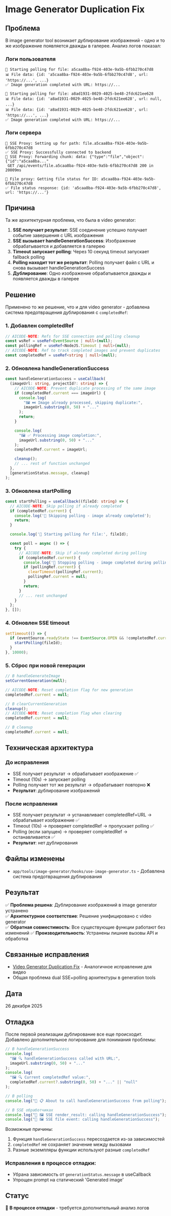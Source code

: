 # Image Generator Duplication Fix

## Проблема

В image generator tool возникает дублирование изображений - одно и то же изображение появляется дважды в галерее. Анализ логов показал:

### Логи пользователя

```
🔄 Starting polling for file: a5caa8ba-f924-403e-9a5b-6fbb270c47d8
📊 File data: {id: 'a5caa8ba-f924-403e-9a5b-6fbb270c47d8', url: 'https://...', ...}
✅ Image generation completed with URL: https://...

🔄 Starting polling for file: a8ad1931-0029-4025-be48-2fdc621ee628
📊 File data: {id: 'a8ad1931-0029-4025-be48-2fdc621ee628', url: null, ...}
📊 File data: {id: 'a8ad1931-0029-4025-be48-2fdc621ee628', url: 'https://...', ...}
✅ Image generation completed with URL: https://...
```

### Логи сервера

```
🔌 SSE Proxy: Setting up for path: file.a5caa8ba-f924-403e-9a5b-6fbb270c47d8
✅ SSE Proxy: Successfully connected to backend
📡 SSE Proxy: Forwarding chunk: data: {"type":"file","object":{"id":"a5caa8ba..."
 GET /api/events/file.a5caa8ba-f924-403e-9a5b-6fbb270c47d8 200 in 20009ms

📁 File proxy: Getting file status for ID: a5caa8ba-f924-403e-9a5b-6fbb270c47d8
✅ File status response: {id: 'a5caa8ba-f924-403e-9a5b-6fbb270c47d8', url: 'https://...'}
```

## Причина

Та же архитектурная проблема, что была в video generator:

1. **SSE получает результат**: SSE соединение успешно получает событие завершения с URL изображения
2. **SSE вызывает handleGenerationSuccess**: Изображение обрабатывается и добавляется в галерею
3. **Timeout запускает polling**: Через 10 секунд timeout запускает fallback polling
4. **Polling находит тот же результат**: Polling получает файл с URL и снова вызывает handleGenerationSuccess
5. **Дублирование**: Одно изображение обрабатывается дважды и появляется дважды в галерее

## Решение

Применено то же решение, что и для video generator - добавлена система предотвращения дублирования с `completedRef`:

### 1. Добавлен completedRef

```typescript
// AICODE-NOTE: Refs for SSE connection and polling cleanup
const wsRef = useRef<EventSource | null>(null);
const pollingRef = useRef<NodeJS.Timeout | null>(null);
// AICODE-NOTE: Ref to track completed images and prevent duplicates
const completedRef = useRef<string | null>(null);
```

### 2. Обновлена handleGenerationSuccess

```typescript
const handleGenerationSuccess = useCallback(
  (imageUrl: string, projectId?: string) => {
    // AICODE-NOTE: Prevent duplicate processing of the same image
    if (completedRef.current === imageUrl) {
      console.log(
        "🖼️ ⏭️ Image already processed, skipping duplicate:",
        imageUrl.substring(0, 50) + "..."
      );
      return;
    }

    console.log(
      "🖼️ ✅ Processing image completion:",
      imageUrl.substring(0, 50) + "..."
    );
    completedRef.current = imageUrl;

    cleanup();
    // ... rest of function unchanged
  },
  [generationStatus.message, cleanup]
);
```

### 3. Обновлена startPolling

```typescript
const startPolling = useCallback((fileId: string) => {
  // AICODE-NOTE: Skip polling if already completed
  if (completedRef.current) {
    console.log('🔄 Skipping polling - image already completed');
    return;
  }

  console.log('🔄 Starting polling for file:', fileId);

  const poll = async () => {
    try {
      // AICODE-NOTE: Skip if already completed during polling
      if (completedRef.current) {
        console.log('🔄 Stopping polling - image completed during polling');
        if (pollingRef.current) {
          clearTimeout(pollingRef.current);
          pollingRef.current = null;
        }
        return;
      }
      // ... rest unchanged
    }
  };
}, []);
```

### 4. Обновлен SSE timeout

```typescript
setTimeout(() => {
  if (eventSource.readyState !== EventSource.OPEN && !completedRef.current) {
    startPolling(fileId);
  }
}, 10000);
```

### 5. Сброс при новой генерации

```typescript
// В handleGenerateImage
setCurrentGeneration(null);

// AICODE-NOTE: Reset completion flag for new generation
completedRef.current = null;

// В clearCurrentGeneration
cleanup();
// AICODE-NOTE: Reset completion flag when clearing
completedRef.current = null;

// В cleanup
completedRef.current = null;
```

## Техническая архитектура

### До исправления

- SSE получает результат → обрабатывает изображение ✅
- Timeout (10s) → запускает polling
- Polling получает тот же результат → обрабатывает повторно ❌
- **Результат**: дублирование изображений

### После исправления

- SSE получает результат → устанавливает completedRef=URL → обрабатывает изображение ✅
- Timeout (10s) → проверяет completedRef → пропускает polling ✅
- Polling (если запущен) → проверяет completedRef → останавливается ✅
- **Результат**: нет дублирования

## Файлы изменены

- `app/tools/image-generator/hooks/use-image-generator.ts` - Добавлена система предотвращения дублирования

## Результат

✅ **Проблема решена**: Дублирование изображений в image generator устранено  
✅ **Архитектурное соответствие**: Решение унифицировано с video generator  
✅ **Обратная совместимость**: Все существующие функции работают без изменений
✅ **Производительность**: Устранены лишние вызовы API и обработка

## Связанные исправления

- [Video Generator Duplication Fix](./video-generation-duplication-fix.md) - Аналогичное исправление для видео
- Общая проблема dual SSE+polling архитектуры в generation tools

## Дата

26 декабря 2025

## Отладка

После первой реализации дублирование все еще происходит. Добавлено дополнительное логирование для понимания проблемы:

```typescript
// В handleGenerationSuccess
console.log(
  "🖼️ 🔍 handleGenerationSuccess called with URL:",
  imageUrl.substring(0, 50) + "..."
);
console.log(
  "🖼️ 🔍 Current completedRef value:",
  completedRef.current?.substring(0, 50) + "..." || "null"
);

// В polling
console.log("🔄 📋 About to call handleGenerationSuccess from polling");

// В SSE обработчиках
console.log("📡 🖼️ SSE render_result: calling handleGenerationSuccess");
console.log("📡 🖼️ SSE file event: calling handleGenerationSuccess");
```

Возможные причины:

1. Функция `handleGenerationSuccess` пересоздается из-за зависимостей
2. `completedRef` не сохраняет значение между вызовами
3. Разные экземпляры функции используют разные `completedRef`

### Исправления в процессе отладки:

- Убрана зависимость от `generationStatus.message` в useCallback
- Упрощен prompt на статический 'Generated image'

## Статус

🔄 **В процессе отладки** - требуется дополнительный анализ логов
